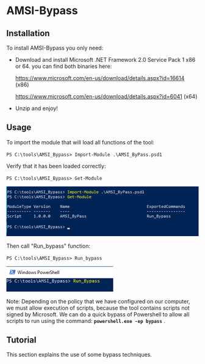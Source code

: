 # AMSI-Bypass

## Installation

To install AMSI-Bypass you only need:

- Download and install Microsoft .NET Framework 2.0 Service Pack 1 x86 or 64.  you can find both binaries here:


    https://www.microsoft.com/en-us/download/details.aspx?id=16614 (x86)
    
    https://www.microsoft.com/en-us/download/details.aspx?id=6041 (x64)

- Unzip and enjoy!

## Usage

To import the module that will load all functions of the tool:

`PS C:\tools\AMSI_Bypass> Import-Module .\AMSI_ByPass.psd1`

Verify that it has been loaded correctly:

`PS C:\tools\AMSI_Bypass> Get-Module`  

![Import and check module](/images/check-module.png)

Then call "Run_bypass" function:

`PS C:\tools\AMSI_Bypass> Run_bypass`

![Run_bypass](/images/Run-Bypass.png)

Note: Depending on the policy that we have configured on our computer, we must allow execution of scripts, because the tool contains scripts not signed by Microsoft. We can do a quick bypass of Powershell to allow all scripts to run using the command: **`powershell.exe -ep bypass`** .

## Tutorial

This section explains the use of some bypass techniques.
